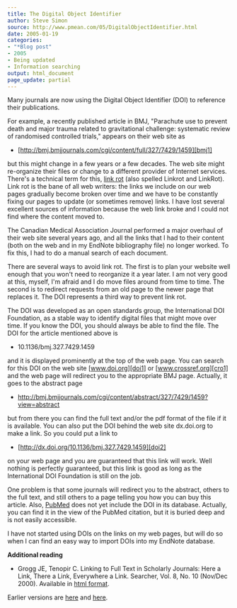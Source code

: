 ```yaml
---
title: The Digital Object Identifier
author: Steve Simon
source: http://www.pmean.com/05/DigitalObjectIdentifier.html
date: 2005-01-19
categories:
- "*Blog post"
- 2005
- Being updated
- Information searching
output: html_document
page_update: partial
---
```


Many journals are now using the Digital Object Identifier (DOI) to reference their publications.

For example, a recently published article in BMJ, "Parachute use to prevent death and major trauma related to gravitational challenge: systematic review of randomised controlled trials," appears on their web site as

- [http://bmj.bmjjournals.com/cgi/content/full/327/7429/1459][bmj1]

but this might change in a few years or a few decades. The web site might re-organize their files or change to a different provider of Internet services. There's a technical term for this, [link rot][wik1] (also spelled Linkrot and LinkRot). Link rot is the bane of all web writers: the links we include on our web pages gradually become broken over time and we have to be constantly fixing our pages to update (or sometimes remove) links. I have lost several excellent sources of information because the web link broke and I could not find where the content moved to.

The Canadian Medical Association Journal performed a major overhaul of their web site several years ago, and all the links that I had to their content (both on the web and in my EndNote bibliography file) no longer worked. To fix this, I had to do a manual search of each document.

There are several ways to avoid link rot. The first is to plan your website well enough that you won't need to reorganize it a year later. I am not very good at this, myself, I'm afraid and I do move files around from time to time. The second is to redirect requests from an old page to the newer page that replaces it. The DOI represents a third way to prevent link rot.

The DOI was developed as an open standards group, the International DOI Foundation, as a stable way to identify digital files that might move over time. If you know the DOI, you should always be able to find the file. The DOI for the article mentioned above is

- 10.1136/bmj.327.7429.1459

and it is displayed prominently at the top of the web page. You can search for this DOI on the web site [www.doi.org][doi1] or [www.crossref.org][cro1] and the web page will redirect you to the appropriate BMJ page. Actually, it goes to the abstract page

- <http://bmj.bmjjournals.com/cgi/content/abstract/327/7429/1459?view=abstract>

but from there you can find the full text and/or the pdf format of the file if it is available. You can also put the DOI behind the web site dx.doi.org to make a link. So you could put a link to

- [http://dx.doi.org/10.1136/bmj.327.7429.1459][doi2]

on your web page and you are guaranteed that this link will work. Well nothing is perfectly guaranteed, but this link is good as long as the International DOI Foundation is still on the job.

One problem is that some journals will redirect you to the abstract, others to the full text, and still others to a page telling you how you can buy this article. Also, [PubMed][pub1] does not yet include the DOI in its database. Actually, you can find it in the view of the PubMed citation, but it is buried deep and is not easily accessible.

I have not started using DOIs on the links on my web pages, but will do so when I can find an easy way to import DOIs into my EndNote database.

**Additional reading**

- Grogg JE, Tenopir C. Linking to Full Text in Scholarly Journals: Here a Link, There a Link, Everywhere a Link. Searcher, Vol. 8, No. 10 (Nov/Dec 2000). Available in [html format][gro1]. 

[gro1]: http://www.infotoday.com/searcher/nov00/grogg&tenopir.htm

Earlier versions are [here][sim1] and [here][sim2].


[sim1]: http://www.pmean.com/05/DigitalObjectIdentifier.html
[sim2]: http://new.pmean.com/digital-object-identifier/

[bmj1]: http://bmj.bmjjournals.com/cgi/content/full/327/7429/1459
[cro1]: http://www.crossref.org/
[doi1]: http://www.doi.org
[doi2]: http://dx.doi.org/10.1136/bmj.327.7429.1459
[pub1]: http://www.ncbi.nlm.nih.gov/entrez/query.fcgi
[wik1]: http://en.wikipedia.org/wiki/Link_rot
